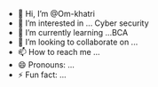 - 👋 Hi, I’m @Om-khatri
- 👀 I’m interested in ... Cyber security 
- 🌱 I’m currently learning ...BCA
- 💞️ I’m looking to collaborate on ...
- 📫 How to reach me ...
- 😄 Pronouns: ...
- ⚡ Fun fact: ...

<!---
Om-khatri/Om-khatri is a ✨ special ✨ repository because its `README.md` (this file) appears on your GitHub profile.
You can click the Preview link to take a look at your changes.
--->
